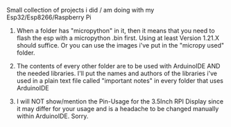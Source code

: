 Small collection of projects i did / am doing with my Esp32/Esp8266/Raspberry Pi

1. When a folder has "micropython" in it, then it means that you need to flash the esp with a micropython
   .bin first. Using at least Version 1.21.X should suffice. Or you can use the images i've put in the "micropy used" folder.


2. The contents of every other folder are to be used with ArduinoIDE AND the needed libraries.
   I'll put the names and authors of the libraries i've used in a plain text file called "important notes"
   in every folder that uses ArduinoIDE


3. I will NOT show/mention the Pin-Usage for the 3.5Inch RPI Display since it may differ for your usage
   and is a headache to be changed manually within ArduinoIDE. Sorry.
